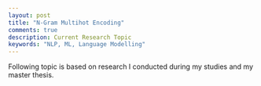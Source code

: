 ```yaml
---
layout: post
title: "N-Gram Multihot Encoding"
comments: true
description: Current Research Topic
keywords: "NLP, ML, Language Modelling"
---
```


Following topic is based on research I conducted during my studies and my master thesis.
